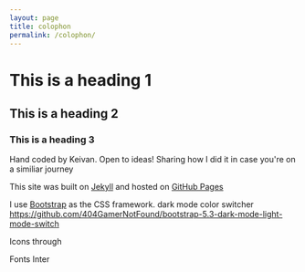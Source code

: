 ```yaml
---
layout: page
title: colophon
permalink: /colophon/
---
```



# This is a heading 1

## This is a heading 2

### This is a heading 3

Hand coded by Keivan. Open to ideas! Sharing how I did it in case you're on a similiar journey

This site was built on [Jekyll](https://jekyllrb.com/) and hosted on [GitHub Pages](https://pages.github.com/)

I use [Bootstrap](https://getbootstrap.com/) as the CSS framework.
dark mode color switcher
https://github.com/404GamerNotFound/bootstrap-5.3-dark-mode-light-mode-switch

Icons through 

Fonts
Inter

